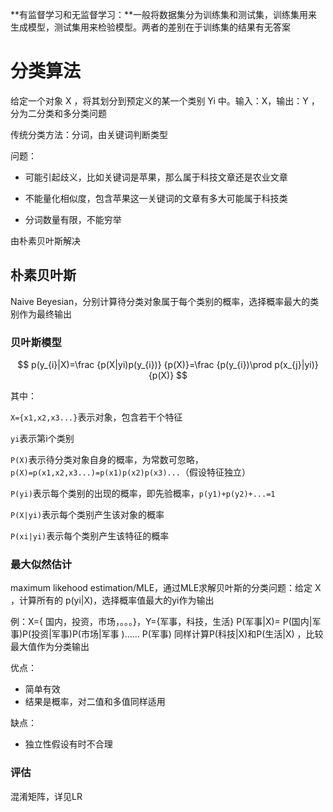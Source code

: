 **有监督学习和无监督学习：**一般将数据集分为训练集和测试集，训练集用来生成模型，测试集用来检验模型。两者的差别在于训练集的结果有无答案

# 分类算法

给定一个对象 X ，将其划分到预定义的某一个类别 Yi 中。输入：X，输出：Y ，分为二分类和多分类问题

传统分类方法：分词，由关键词判断类型

问题：

* 可能引起歧义，比如关键词是苹果，那么属于科技文章还是农业文章

* 不能量化相似度，包含苹果这一关键词的文章有多大可能属于科技类

* 分词数量有限，不能穷举

由朴素贝叶斯解决

## 朴素贝叶斯

Naive Beyesian，分别计算待分类对象属于每个类别的概率，选择概率最大的类别作为最终输出

### 贝叶斯模型

$$
p(y_{i}|X)=\frac {p(X|yi)p(y_{i})} {p(X)}=\frac {p(y_{i})\prod p(x_{j}|yi)} {p(X)}
$$

其中：

`X={x1,x2,x3...}`表示对象，包含若干个特征

`yi`表示第i个类别

`P(X)`表示待分类对象自身的概率，为常数可忽略，`p(X)=p(x1,x2,x3...)=p(x1)p(x2)p(x3)...`（假设特征独立）

`P(yi)`表示每个类别的出现的概率，即先验概率，`p(y1)+p(y2)+...=1`

`P(X|yi)`表示每个类别产生该对象的概率

`P(xi|yi)`表示每个类别产生该特征的概率

### 最大似然估计

maximum likehood estimation/MLE，通过MLE求解贝叶斯的分类问题：给定 X ，计算所有的 p(yi|X)，选择概率值最大的yi作为输出

例：X={ 国内，投资，市场，。。。}，Y={军事，科技，生活}
P(军事|X)= P(国内|军事)P(投资|军事)P(市场|军事 )…… P(军事)
同样计算P(科技|X)和P(生活|X) ，比较最大值作为分类输出

优点：

* 简单有效
* 结果是概率，对二值和多值同样适用

缺点：

* 独立性假设有时不合理

### 评估

混淆矩阵，详见LR


